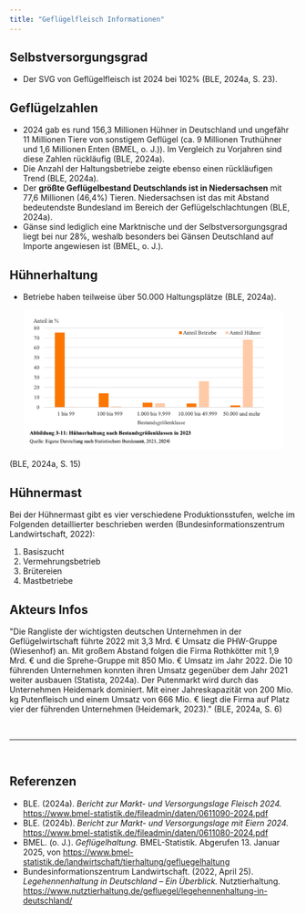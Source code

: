 ```yaml
---
title: "Geflügelfleisch Informationen"
---
```


## Selbstversorgungsgrad
- Der SVG von Geflügelfleisch ist 2024 bei 102% (BLE, 2024a, S. 23).


## Geflügelzahlen
- 2024 gab es rund 156,3 Millionen Hühner in Deutschland und ungefähr 11 Millionen Tiere von sonstigem Geflügel (ca. 9 Millionen Truthühner und 1,6 Millionen Enten (BMEL, o. J.)). Im Vergleich zu Vorjahren sind diese Zahlen rückläufig (BLE, 2024a).
- Die Anzahl der Haltungsbetriebe zeigte ebenso einen rückläufigen Trend (BLE, 2024a).
- Der **größte Geflügelbestand Deutschlands ist in Niedersachsen** mit 77,6 Millionen (46,4%) Tieren. Niedersachsen ist das mit Abstand bedeutendste Bundesland im Bereich der Geflügelschlachtungen (BLE, 2024a).
- Gänse sind lediglich eine Marktnische und der Selbstversorgungsgrad liegt bei nur 28%, weshalb besonders bei Gänsen Deutschland auf Importe angewiesen ist (BMEL, o. J.).


## Hühnerhaltung
- Betriebe haben teilweise über 50.000 Haltungsplätze (BLE, 2024a).

<p align="center">
  <img src="Huehnerhaltung-Bestandsgroessen.png" alt="Hühnerhaltung nach Bestandsgrößenklassen in 2023" style="width:90%;">
</p>
(BLE, 2024a, S. 15)


## Hühnermast
Bei der Hühnermast gibt es vier verschiedene Produktionsstufen, welche im Folgenden detaillierter beschrieben werden (Bundesinformationszentrum Landwirtschaft, 2022):
1. Basiszucht
2. Vermehrungsbetrieb
3. Brütereien
4. Mastbetriebe


## Akteurs Infos
"Die Rangliste der wichtigsten deutschen Unternehmen in der Geflügelwirtschaft führte 2022 mit 3,3 Mrd. € Umsatz die PHW-Gruppe (Wiesenhof) an. Mit großem Abstand folgen die Firma Rothkötter mit 1,9 Mrd. € und die Sprehe-Gruppe mit 850 Mio. € Umsatz im Jahr 2022. Die 10 führenden Unternehmen konnten ihren Umsatz gegenüber dem Jahr 2021 weiter ausbauen (Statista, 2024a). Der Putenmarkt wird durch das Unternehmen Heidemark dominiert. Mit einer Jahreskapazität von 200 Mio. kg Putenfleisch und einem Umsatz von 666 Mio. € liegt die Firma auf Platz vier der führenden Unternehmen (Heidemark, 2023)." (BLE, 2024a, S. 6)


<br>

---

<br> 

## Referenzen
- BLE. (2024a). *Bericht zur Markt- und Versorgungslage Fleisch 2024.* <https://www.bmel-statistik.de/fileadmin/daten/0611090-2024.pdf>
- BLE. (2024b). *Bericht zur Markt- und Versorgungslage mit Eiern 2024.* <https://www.bmel-statistik.de/fileadmin/daten/0611080-2024.pdf>
- BMEL. (o. J.). *Geflügelhaltung.* BMEL-Statistik. Abgerufen 13. Januar 2025, von <https://www.bmel-statistik.de/landwirtschaft/tierhaltung/gefluegelhaltung>
- Bundesinformationszentrum Landwirtschaft. (2022, April 25). *Legehennenhaltung in Deutschland – Ein Überblick.* Nutztierhaltung. <https://www.nutztierhaltung.de/gefluegel/legehennenhaltung-in-deutschland/>
